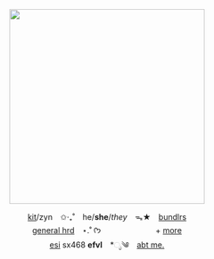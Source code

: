 <div align="center">

<img src="https://i.ibb.co/W6hj76F/Untitled384-20240519214657.png" width="350" height="350" />
  
<u>kit</u>/zyn ✩‧₊˚ he/**she**/*they* ᯓ★ [bundlrs](//maow.cc/kehwa)<br />
[general hrd](//maow.cc/vyzee) ⋆.˚ ᡣ𐭩 <img src="https://myasdf.org/wp-content/uploads/2024/03/autism-infinity-symbol-asdf-autism-symbols-300x232.png" width="24px" height="16px"> <img src="https://dclu0bpcdglik.cloudfront.net/images/01HHT47FKYQKQ3M12V7VJZQYMQ-flag.png" height="16px" width="16px" /> <img src="https://upload.wikimedia.org/wikipedia/commons/thumb/8/84/Vincian_flag_%28simplified%29.svg/2560px-Vincian_flag_%28simplified%29.svg.png" height="16px" width="16px" /><img src="https://i.postimg.cc/mDSTmwTM/aromantic-5-stripes-20-px.png" height="16px" width="16px" /> + [more](https://pronouns.cc/@yves)<br />
<u>esi</u> sx468 **efvl** \*ೃ༄ [abt me.](ichazo)
 
</div>
